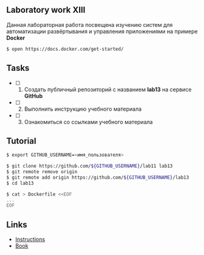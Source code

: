 ## Laboratory work XIII

Данная лабораторная работа посвещена изучению систем для автоматизации развёртывания и управления приложениями на примере **Docker**

```bash
$ open https://docs.docker.com/get-started/
```

## Tasks

- [ ] 1. Создать публичный репозиторий с названием **lab13** на сервисе **GitHub**
- [ ] 2. Выполнить инструкцию учебного материала
- [ ] 3. Ознакомиться со ссылками учебного материала

## Tutorial

```bash
$ export GITHUB_USERNAME=<имя_пользователя>
```

```bash
$ git clone https://github.com/${GITHUB_USERNAME}/lab11 lab13
$ git remote remove origin
$ git remote add origin https://github.com/${GITHUB_USERNAME}/lab13
$ cd lab13
```

```bash
$ cat > Dockerfile <<EOF
...
EOF
```

## Links

- [Instructions](https://docs.docker.com/engine/reference/builder/)
- [Book](https://www.dockerbook.com)
